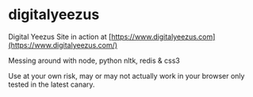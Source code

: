 digitalyeezus
=============

Digital Yeezus Site
in action at [https://www.digitalyeezus.com](https://www.digitalyeezus.com/)

Messing around with node, python nltk, redis & css3

Use at your own risk, may or may not actually work in your browser only tested in the latest canary.
